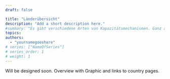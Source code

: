 ```yaml
---
draft: false

title: "Länderübersicht"
description: "Add a short description here."
#summary: "Es gibt verschiedene Arten von Kapazitätsmechanismen. Ganz allgemein kann man zwischen Gezielten und Marktweiten unterschieden werden in denen jeweils der Preis oder das Volumen der Kapazität festgelegt wird und sich der andere Faktor am Markt bildet. Dieser Abschnitt beinhaltet eine Übersicht über mögliche Kapazitätsmechanismen."
topics: 
authors:
  - "yournamegoeshere"
# series: ["NameOfSeries"]
# series_order: 1
# weight: 1
---
```


Will be designed soon. Overview with Graphic and links to country pages.